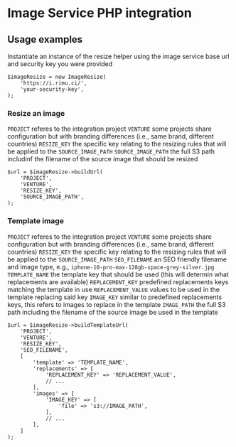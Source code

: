 # Image Service PHP integration

## Usage examples

Instantiate an instance of the resize helper using the image service base url and security key you were provided
```
$imageResize = new ImageResize(
    'https://i.rimu.ci/',
    'your-security-key',
);
```

### Resize an image
`PROJECT` referes to the integration project
`VENTURE` some projects share configuration but with branding differences (i.e., same brand, different countries)
`RESIZE_KEY` the specific key relating to the resizing rules that will be applied to the `SOURCE_IMAGE_PATH`
`SOURCE_IMAGE_PATH` the full S3 path includinf the filename of the source image that should be resized

```
$url = $imageResize->buildUrl(
    'PROJECT',
    'VENTURE',
    'RESIZE_KEY',
    'SOURCE_IMAGE_PATH',
);
```

### Template image
`PROJECT` referes to the integration project
`VENTURE` some projects share configuration but with branding differences (i.e., same brand, different countries)
`RESIZE_KEY` the specific key relating to the resizing rules that will be applied to the `SOURCE_IMAGE_PATH`
`SEO_FILENAME` an SEO friendly filename and image type, e.g., `iphone-10-pro-max-128gb-space-grey-silver.jpg`
`TEMPLATE_NAME` the template key that should be used (this will determin what replacements are available)
`REPLACEMENT_KEY` predefined replacements keys matching the template in use
`REPLACEMENT_VALUE` values to be used in the template replacing said key
`IMAGE_KEY` similar to predefined replacements keys, this refers to images to replace in the template
`IMAGE_PATH` the full S3 path including the filename of the source image be used in the template

```
$url = $imageResize->buildTemplateUrl(
    'PROJECT',
    'VENTURE',
    'RESIZE_KEY',
    'SEO_FILENAME',
    [
        'template' => 'TEMPLATE_NAME',
        'replacements' => [
            'REPLACEMENT_KEY' => 'REPLACEMENT_VALUE',
            // ...
        ],
        'images' => [
            'IMAGE_KEY' => [
                'file' => 's3://IMAGE_PATH',
            ],
            // ...
        ],
    ] 
);
```
